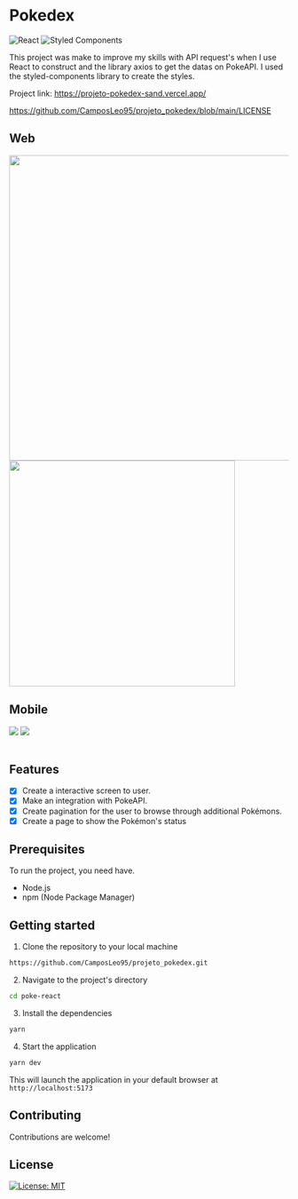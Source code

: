 # Pokedex

![React](https://img.shields.io/badge/react-%2320232a.svg?style=for-the-badge&logo=react&logoColor=%2361DAFB)
![Styled Components](https://img.shields.io/badge/styled--components-DB7093?style=for-the-badge&logo=styled-components&logoColor=white)

This project was make to improve my skills with API request's when I use React to construct and the library axios to get the datas on PokeAPI.
I used the styled-components library to create the styles.

Project link: https://projeto-pokedex-sand.vercel.app/

https://github.com/CamposLeo95/projeto_pokedex/blob/main/LICENSE

<div>
  
## Web <br />
  
<img src="https://github.com/CamposLeo95/projeto_pokedex/assets/98062615/9719cf53-5518-4331-8949-b817e95e0188"  width="550px"/>
<img src="https://github.com/CamposLeo95/projeto_pokedex/assets/98062615/dd40e2ed-49e9-4770-ab0f-cf1699f5006a" width="407px"/>
  
## Mobile
<img src="https://github.com/CamposLeo95/projeto_pokedex/assets/98062615/326c4c0b-1d47-419c-932a-7c64a3581faa" />
<img src="https://github.com/CamposLeo95/projeto_pokedex/assets/98062615/1ff2d163-0e6f-4dd8-8d67-527c484241c4" />
 </div>
<br/>


## Features

- [x] Create a interactive screen to user.
- [x] Make an integration with PokeAPI.
- [x] Create pagination for the user to browse through additional Pokémons.
- [x] Create a page to show the Pokémon's status

## Prerequisites

To run the project, you need have. 

- Node.js
- npm (Node Package Manager)

## Getting started

1. Clone the repository to your local machine

```bash
https://github.com/CamposLeo95/projeto_pokedex.git
```

2. Navigate to the project's directory

```bash
cd poke-react
```

3. Install the dependencies

```bash
yarn
```

4. Start the application

```bash 
yarn dev
```

This will launch the application in your default browser at `http://localhost:5173`


## Contributing

Contributions are welcome! 

## License

[![License: MIT](https://img.shields.io/badge/License-MIT-yellow.svg)](https://opensource.org/licenses/MIT)
